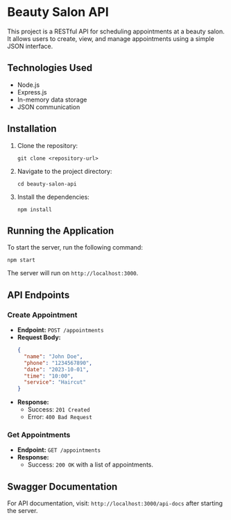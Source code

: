 # Beauty Salon API

This project is a RESTful API for scheduling appointments at a beauty salon. It allows users to create, view, and manage appointments using a simple JSON interface.

## Technologies Used

- Node.js
- Express.js
- In-memory data storage
- JSON communication

## Installation

1. Clone the repository:
   ```
   git clone <repository-url>
   ```
2. Navigate to the project directory:
   ```
   cd beauty-salon-api
   ```
3. Install the dependencies:
   ```
   npm install
   ```

## Running the Application

To start the server, run the following command:
```
npm start
```
The server will run on `http://localhost:3000`.

## API Endpoints

### Create Appointment

- **Endpoint:** `POST /appointments`
- **Request Body:**
  ```json
  {
    "name": "John Doe",
    "phone": "1234567890",
    "date": "2023-10-01",
    "time": "10:00",
    "service": "Haircut"
  }
  ```
- **Response:**
  - Success: `201 Created`
  - Error: `400 Bad Request`

### Get Appointments

- **Endpoint:** `GET /appointments`
- **Response:**
  - Success: `200 OK` with a list of appointments.

## Swagger Documentation

For API documentation, visit: `http://localhost:3000/api-docs` after starting the server.